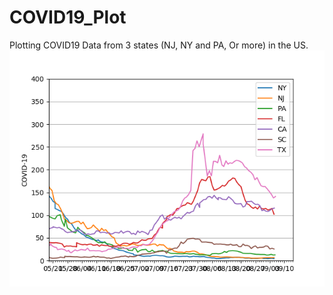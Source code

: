 # COVID19_Plot
Plotting COVID19 Data from 3 states (NJ, NY and PA, Or more) in the US.
![Covid 19](/COVID19_TriState.png)
